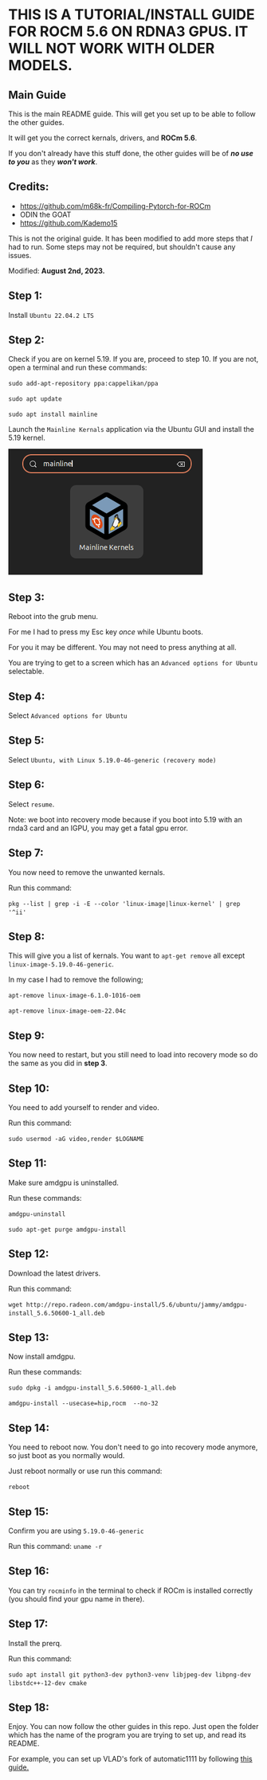 # THIS IS A TUTORIAL/INSTALL GUIDE FOR ROCM 5.6 ON RDNA3 GPUS. IT WILL NOT WORK WITH OLDER MODELS.
## Main Guide
This is the main README guide. This will get you set up to be able to follow the other guides.

It will get you the correct kernals, drivers, and **ROCm 5.6**.

If you don't already have this stuff done, the other guides will be of ***no use to you*** as they ***won't work***.

## Credits:
- https://github.com/m68k-fr/Compiling-Pytorch-for-ROCm
- ODIN the GOAT
- https://github.com/Kademo15

This is not the original guide. It has been modified to add more steps that *I* had to run. Some steps may not be required, but shouldn't cause any issues.

Modified: **August 2nd, 2023.**

## Step 1:
Install `Ubuntu 22.04.2 LTS`

## Step 2:
Check if you are on kernel 5.19. If you are, proceed to step 10. If you are not, open a terminal and run these commands:

`sudo add-apt-repository ppa:cappelikan/ppa`

`sudo apt update`

`sudo apt install mainline`

Launch the `Mainline Kernals` application via the Ubuntu GUI and install the 5.19 kernel.

![image](/000_Image_Assets_Ignore/mainline_kernals_icon.png)

## Step 3:
Reboot into the grub menu.

For me I had to press my Esc key *once* while Ubuntu boots.

For you it may be different. You may not need to press anything at all.

You are trying to get to a screen which has an `Advanced options for Ubuntu` selectable.

## Step 4:
Select `Advanced options for Ubuntu`

## Step 5:
Select `Ubuntu, with Linux 5.19.0-46-generic (recovery mode)`

## Step 6:
Select `resume`.

Note: we boot into recovery mode because if you boot into 5.19 with an rnda3 card and an IGPU, you may get a fatal gpu error.

## Step 7:
You now need to remove the unwanted kernals.

Run this command:

`pkg --list | grep -i -E --color 'linux-image|linux-kernel' | grep '^ii'`

## Step 8:
This will give you a list of kernals. You want to `apt-get remove` all except `linux-image-5.19.0-46-generic`.

In my case I had to remove the following;

`apt-remove linux-image-6.1.0-1016-oem`

`apt-remove linux-image-oem-22.04c`

## Step 9:
You now need to restart, but you still need to load into recovery mode so do the same as you did in **step 3**.

## Step 10:
You need to add yourself to render and video.

Run this command:

`sudo usermod -aG video,render $LOGNAME`

## Step 11:
Make sure amdgpu is uninstalled.

Run these commands:

`amdgpu-uninstall`

`sudo apt-get purge amdgpu-install`

## Step 12:
Download the latest drivers.

Run this command:

`wget http://repo.radeon.com/amdgpu-install/5.6/ubuntu/jammy/amdgpu-install_5.6.50600-1_all.deb`

## Step 13:
Now install amdgpu.

Run these commands:

`sudo dpkg -i amdgpu-install_5.6.50600-1_all.deb`

`amdgpu-install --usecase=hip,rocm  --no-32`

## Step 14:
You need to reboot now. You don't need to go into recovery mode anymore, so just boot as you normally would.

Just reboot normally or use run this command:

`reboot`

## Step 15:
Confirm you are using `5.19.0-46-generic`

Run this command:
`uname -r`

## Step 16:
You can try `rocminfo` in the terminal to check if ROCm is installed correctly (you should find your gpu name in there).

## Step 17:
Install the prerq.

Run this command:

`sudo apt install git python3-dev python3-venv libjpeg-dev libpng-dev libstdc++-12-dev cmake`

## Step 18:
Enjoy. You can now follow the other guides in this repo. Just open the folder which has the name of the program you are trying to set up, and read its README.

For example, you can set up VLAD's fork of automatic1111 by following [this guide.](https://github.com/xzuyn/ROCm-Guides/tree/main/VLAD_SD.Next)
